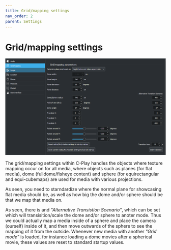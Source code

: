 ```yaml
---
title: Grid/mapping settings
nav_order: 2
parent: Settings
---
```


# Grid/mapping settings

![Grid/mapping settings](../../assets/ui/settings/grid.png) 

The grid/mapping settings within C-Play handles the objects where texture mapping occur on for all media, where objects such as planes (for flat media), dome (fulldome/fisheye content) and sphere (for equirectangular and equi-cubemaps) are used for media with various projections.

As seen, you need to starndardize where the normal plane for showcasing flat media should be, as well as how big the dome and/or sphere should be that we map that media on.

As seen, there is and *"Alternative Transistion Scenario"*, which can be set which will transisition/scale the dome and/or sphere to anoter mode. Thus we could actually map a media inside of a sphere and place the camera (ourself) inside of it, and then move outwards of the sphere to see the mapping of it from the outside. Whenever new media with another *"Grid mode"* is loaded, for instance loading a dome movies after a spherical movie, these values are reset to standard startup values.